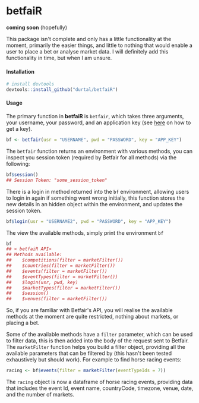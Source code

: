 betfaiR
=======

**coming soon** (hopefully)

This package isn't complete and only has a little functionality at the moment, primarily the easier things, and little to nothing that would enable a user to place a bet or analyse market data.  I will definitely add this functionality in time, but when I am unsure.

#### Installation

```R
# install devtools
devtools::install_github("durtal/betfaiR")
```

#### Usage

The primary function in **betfaiR** is `betfair`, which takes three arguments, your username, your password, and an application key (see [here](https://api.developer.betfair.com/services/webapps/docs/display/1smk3cen4v3lu3yomq5qye0ni/Application+Keys) on how to get a key).

```R
bf <- betfair(usr = "USERNAME", pwd = "PASSWORD", key = "APP_KEY")
```

The `betfair` function returns an environment with various methods, you can inspect you session token (required by Betfair for all methods) via the following:

```R
bf$session()
## Session Token: "some_session_token"
```

There is a login in method returned into the `bf` environment, allowing users to login in again if something went wrong initially, this function stores the new details in an hidden object within the environment, and updates the session token.

```R
bf$login(usr = "USERNAME2", pwd = "PASSWORD", key = "APP_KEY")
```

The view the available methods, simply print the environment `bf`

```R
bf
## < betfaiR API>
## Methods available:
##    $competitions(filter = marketFilter())
##    $countries(filter = marketFilter())
##    $events(filter = marketFilter())
##    $eventTypes(filter = marketFilter())
##    $login(usr, pwd, key)
##    $marketTypes(filter = marketFilter())
##    $session()
##    $venues(filter = marketFilter())
```

So, if you are familiar with Betfair's API, you will realise the available methods at the moment are quite restricted, nothing about markets, or placing a bet.

Some of the available methods have a `filter` parameter, which can be used to filter data, this is then added into the body of the request sent to Betfair.  The `marketFilter` function helps you build a filter object, providing all the available parameters that can be filtered by (this hasn't been tested exhaustively but should work).  For example to find horse racing events:

```R
racing <- bf$events(filter = marketFilter(eventTypeIds = 7))
```

The `racing` object is now a dataframe of horse racing events, providing data that includes the event Id, event name, countryCode, timezone, venue, date, and the number of markets.
